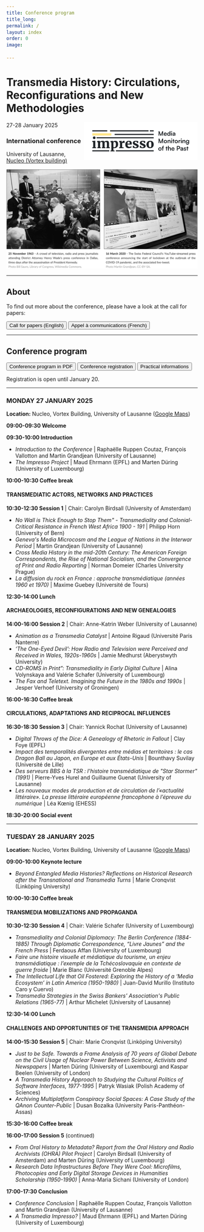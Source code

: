 ```yaml
---
title: Conference program
title_long: 
permalink: /
layout: index
order: 0
image: 

---
```


# Transmedia History: Circulations, Reconfigurations and New Methodologies
<img src="images/impresso.png" alt="image" width="300" height="auto" align="right">
27-28 January 2025

### International conference
University of Lausanne, [Nucleo (Vortex building)](https://impresso.github.io/transmedia/practical)

![Transmedia Conference](images/transmedia_illustration_en.png)

<hr>

## About

To find out more about the conference, please have a look at the call for papers:

<button class="button button1" onclick="window.location.href='https://impresso.github.io/transmedia/en';">Call for papers (English)</button> <button class="button button1" onclick="window.location.href='https://impresso.github.io/transmedia/fr';">Appel à communications (French)</button>

<hr>

## Conference program

<button class="button button1" onclick="window.location.href='files/program_transmedia.pdf';">Conference program in PDF</button> <button class="button button1" onclick="window.location.href='https://impresso.github.io/transmedia/registration';">Conference registration</button> <button class="button button1" onclick="window.location.href='https://impresso.github.io/transmedia/practical';">Practical informations</button>

Registration is open until January 20.

<hr>

### MONDAY 27 JANUARY 2025

**Location:** Nucleo, Vortex Building, University of Lausanne ([Google Maps](https://maps.app.goo.gl/GCmPmiJJHhu4AR8j6))

**09:00-09:30 Welcome**

**09:30-10:00	Introduction**
<ul>
  <li><em>Introduction to the Conference</em> | Raphaëlle Ruppen Coutaz, François Vallotton and Martin Grandjean (University of Lausanne)</li>
  <li><em>The Impresso Project</em> | Maud Ehrmann (EPFL) and Marten Düring (University of Luxembourg)</li>
</ul>

**10:00-10:30	Coffee break**

#### TRANSMEDIATIC ACTORS, NETWORKS AND PRACTICES
**10:30-12:30	Session 1** | Chair: Carolyn Birdsall (University of Amsterdam)	

<ul>
  <li><em>No Wall is Thick Enough to Stop Them" - Transmediality and Colonial-Critical Resistance in French West Africa 1900 - 191</em> | Philipp Horn (University of Bern)</li>
  <li><em>Geneva's Media Microcosm and the League of Nations in the Interwar Period</em> | Martin Grandjean (University of Lausanne)</li>
  <li><em>Cross Media History in the mid-20th Century: The American Foreign Correspondents, the Rise of National Socialism, and the Convergence of Print and Radio Reporting</em> | Norman Domeier (Charles University Prague)</li>
  <li><em>La diffusion du rock en France : approche transmédiatique (années 1960 et 1970)</em> | Maxime Guebey (Université de Tours)</li>
</ul>
		
**12:30-14:00 Lunch**

#### ARCHAEOLOGIES, RECONFIGURATIONS AND NEW GENEALOGIES
**14:00-16:00	Session 2** | Chair: Anne-Katrin Weber (University of Lausanne) 	

<ul>
  <li><em>Animation as a Transmedia Catalyst</em> | Antoine Rigaud (Université Paris Nanterre)</li>
  <li><em>‘The One-Eyed Devil’: How Radio and Television were Perceived and Received in Wales, 1920s-1960s</em> | Jamie Medhurst (Aberystwyth University)</li>
  <li><em>CD-ROMS in Print”: Transmediality in Early Digital Culture</em> | Alina Volynskaya and Valérie Schafer (University of Luxembourg)</li>
  <li><em>The Fax and Teletext. Imagining the Future in the 1980s and 1990s</em> | Jesper Verhoef (University of Groningen)</li>
</ul>

**16:00-16:30 Coffee break**

#### CIRCULATIONS, ADAPTATIONS AND RECIPROCAL INFLUENCES
**16:30-18:30	Session 3** | Chair: Yannick Rochat (University of Lausanne)	

<ul>
  <li><em>Digital Throws of the Dice: A Genealogy of Rhetoric in Fallout</em> | Clay Foye (EPFL)</li>
  <li><em>Impact des temporalités divergentes entre médias et territoires : le cas Dragon Ball au Japon, en Europe et aux États-Unis</em> | Bounthavy Suvilay (Université de Lille)</li>
  <li><em>Des serveurs BBS à la TSR : l'histoire transmédiatique de "Star Stormer" (1991)</em> | Pierre-Yves Hurel and Guillaume Guenat (University of Lausanne)</li>
  <li><em>Les nouveaux modes de production et de circulation de l’«actualité littéraire». La presse littéraire européenne 
francophone à l’épreuve du numérique</em> | Léa Kœnig (EHESS)</li>
</ul>

**18:30-20:00 Social event**

<hr>

### TUESDAY 28 JANUARY 2025

**Location:** Nucleo, Vortex Building, University of Lausanne ([Google Maps](https://maps.app.goo.gl/GCmPmiJJHhu4AR8j6))


**09:00-10:00	Keynote lecture**	

<ul>
  <li><em>Beyond Entangled Media Histories? Reflections on Historical Research after the Transnational and Transmedia Turns</em> | Marie Cronqvist (Linköping University)</li>
</ul>
	
**10:00-10:30 Coffee break**
 
#### TRANSMEDIA MOBILIZATIONS AND PROPAGANDA

**10:30-12:30	Session 4** | Chair: Valérie Schafer (University of Luxembourg)	

<ul>
  <li><em>Transmediality and Colonial Diplomacy: The Berlin Conference (1884-1885) Through Diplomatic Correspondence, “Livre Jaunes” and the French Press</em> | Ferdaous Affan (University of Luxembourg)</li>
  <li><em>Faire une histoire visuelle et médiatique du tourisme, un enjeu transmédiatique : l’exemple de la Tchécoslovaquie en contexte de guerre froide</em> | Marie Blanc (Université Grenoble Alpes)</li>
  <li><em>The Intellectual Life that Oil Fostered: Exploring the History of a ‘Media Ecosystem’ in Latin America (1950-1980)</em> | Juan-David Murillo (Instituto Caro y Cuervo)</li>
  <li><em>Transmedia Strategies in the Swiss Bankers' Association's Public Relations (1965-77)</em> | Arthur Michelet (University of Lausanne)</li>
</ul>
		
**12:30-14:00 Lunch**

#### CHALLENGES AND OPPORTUNITIES OF THE TRANSMEDIA APPROACH

**14:00-15:30	Session 5** | Chair: Marie Cronqvist (Linköping University) 	

<ul>
  <li><em>Just to be Safe. Towards a Frame Analysis of 70 years of Global Debate on the Civil Usage of Nuclear Power Between Science, Activists and Newspapers</em> | Marten Düring (University of Luxembourg) and Kaspar Beelen (University of London)</li>
  <li><em>A Transmedia History Approach to Studying the Cultural Politics of Software Interfaces, 1977-1995</em> | Patryk Wasiak (Polish Academy of Sciences)</li>
  <li><em>Archiving Multiplatform Conspiracy Social Spaces: A Case Study of the QAnon Counter-Public</em> | Dusan Bozalka (University Paris-Panthéon-Assas)</li>
</ul>

**15:30-16:00	Coffee break**

**16:00-17:00	Session 5** (continued)	

<ul>
  <li><em>From Oral History to Metadata? Report from the Oral History and Radio Archivists (OHRA) Pilot Project</em> | Carolyn Birdsall (University of Amsterdam) and Marten Düring (University of Luxembourg)</li>
  <li><em>Research Data Infrastructures Before They Were Cool: Microfilms, Photocopies and Early Digital Storage Devices in Humanities Scholarship (1950-1990)</em> | Anna-Maria Sichani (University of London)</li>
</ul>


**17:00-17:30	Conclusion**
<ul>
  <li><em>Conference Conclusion</em> | Raphaëlle Ruppen Coutaz, François Vallotton and Martin Grandjean (University of Lausanne)</li>
  <li><em>A Transmedia Impresso?</em> | Maud Ehrmann (EPFL) and Marten Düring (University of Luxembourg)</li>
</ul>
